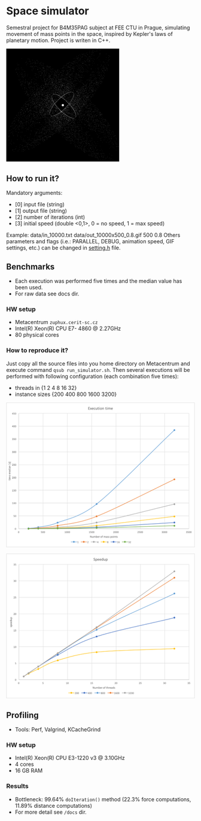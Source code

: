 # Space simulator
Semestral project for B4M35PAG subject at FEE CTU in Prague, simulating movement of mass points in the space, inspired
by Kepler's laws of planetary motion. Project is writen in C++.

<img src="https://raw.githubusercontent.com/jakubbegera/OpenMP-Space-simulator/master/data/out_10000x500_0.8.gif" width="60%" height="60%">

## How to run it?
Mandatory arguments:
- [0] input file (string)
- [1] output file (string)
- [2] number of iterations (int)
- [3] initial speed (double <0,1>, 0 = no speed, 1 = max speed)

Example: data/in_10000.txt data/out_10000x500_0.8.gif 500 0.8
Others parameters and flags (i.e.: PARALLEL, DEBUG, animation speed, GIF settings, etc.) 
can be changed in [setting.h](settings.h) file.

## Benchmarks
- Each execution was performed five times and the median value has been used.
- For raw data see docs dir.

### HW setup
- Metacentrum `zuphux.cerit-sc.cz`
- Intel(R) Xeon(R) CPU E7- 4860  @ 2.27GHz
- 80 physical cores

### How to reproduce it?
Just copy all the source files into you home directory on Metacentrum and execute command `qsub run_simulator.sh`. 
Then several executions will be performed with following configuration (each combination five times):
- threads in {1 2 4 8 16 32}
- instance sizes {200 400 800 1600 3200}


![Execution time](docs/benchmark_fig1.png)

![Speedup](docs/benchmark_fig2.png)


## Profiling
- Tools: Perf, Valgrind, KCacheGrind

### HW setup 
- Intel(R) Xeon(R) CPU E3-1220 v3 @ 3.10GHz
- 4 cores
- 16 GB RAM

### Results
- Bottleneck: 99.64% `doIteration()` method (22.3% force computations, 11.89% distance computations)
- For more detail see `/docs` dir.
